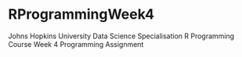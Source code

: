 # RProgrammingWeek4

Johns Hopkins University
Data Science Specialisation
R Programming Course
Week 4 Programming Assignment
